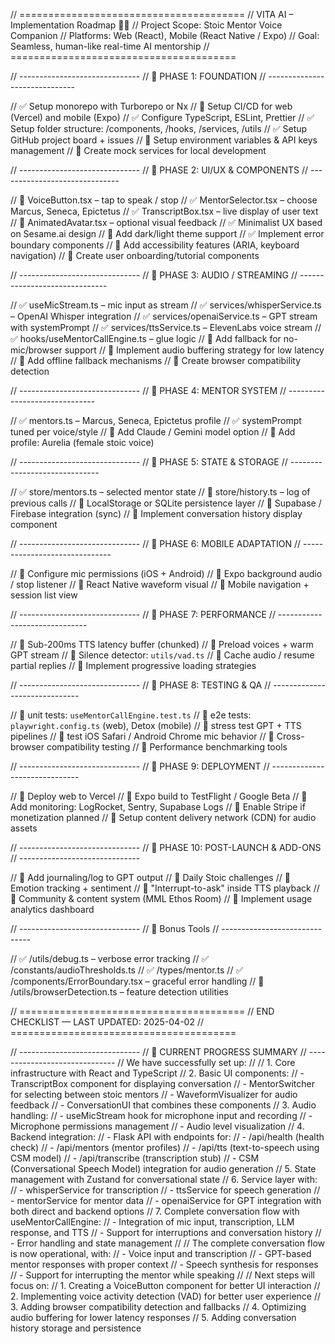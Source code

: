 // =======================================
// VITA AI – Implementation Roadmap 🧠✨
// Project Scope: Stoic Mentor Voice Companion
// Platforms: Web (React), Mobile (React Native / Expo)
// Goal: Seamless, human-like real-time AI mentorship
// =======================================

// ------------------------------
// 🔹 PHASE 1: FOUNDATION
// ------------------------------

// ✅ Setup monorepo with Turborepo or Nx
// 🔲 Setup CI/CD for web (Vercel) and mobile (Expo)
// ✅ Configure TypeScript, ESLint, Prettier
// ✅ Setup folder structure: /components, /hooks, /services, /utils
// ✅ Setup GitHub project board + issues
// 🔲 Setup environment variables & API keys management
// 🔲 Create mock services for local development

// ------------------------------
// 🔹 PHASE 2: UI/UX & COMPONENTS
// ------------------------------

// 🔲 VoiceButton.tsx – tap to speak / stop
// ✅ MentorSelector.tsx – choose Marcus, Seneca, Epictetus
// ✅ TranscriptBox.tsx – live display of user text
// 🔲 AnimatedAvatar.tsx – optional visual feedback
// ✅ Minimalist UX based on Sesame.ai design
// 🔲 Add dark/light theme support
// ✅ Implement error boundary components
// 🔲 Add accessibility features (ARIA, keyboard navigation)
// 🔲 Create user onboarding/tutorial components

// ------------------------------
// 🔹 PHASE 3: AUDIO / STREAMING
// ------------------------------

// ✅ useMicStream.ts – mic input as stream
// ✅ services/whisperService.ts – OpenAI Whisper integration
// ✅ services/openaiService.ts – GPT stream with systemPrompt
// ✅ services/ttsService.ts – ElevenLabs voice stream
// ✅ hooks/useMentorCallEngine.ts – glue logic
// 🔲 Add fallback for no-mic/browser support
// 🔲 Implement audio buffering strategy for low latency
// 🔲 Add offline fallback mechanisms
// 🔲 Create browser compatibility detection

// ------------------------------
// 🔹 PHASE 4: MENTOR SYSTEM
// ------------------------------

// ✅ mentors.ts – Marcus, Seneca, Epictetus profile
// ✅ systemPrompt tuned per voice/style
// 🔲 Add Claude / Gemini model option
// 🔲 Add profile: Aurelia (female stoic voice)

// ------------------------------
// 🔹 PHASE 5: STATE & STORAGE
// ------------------------------

// ✅ store/mentors.ts – selected mentor state
// 🔲 store/history.ts – log of previous calls
// 🔲 LocalStorage or SQLite persistence layer
// 🔲 Supabase / Firebase integration (sync)
// 🔲 Implement conversation history display component

// ------------------------------
// 🔹 PHASE 6: MOBILE ADAPTATION
// ------------------------------

// 🔲 Configure mic permissions (iOS + Android)
// 🔲 Expo background audio / stop listener
// 🔲 React Native waveform visual
// 🔲 Mobile navigation + session list view

// ------------------------------
// 🔹 PHASE 7: PERFORMANCE
// ------------------------------

// 🔲 Sub-200ms TTS latency buffer (chunked)
// 🔲 Preload voices + warm GPT stream
// 🔲 Silence detector: `utils/vad.ts`
// 🔲 Cache audio / resume partial replies
// 🔲 Implement progressive loading strategies

// ------------------------------
// 🔹 PHASE 8: TESTING & QA
// ------------------------------

// 🔲 unit tests: `useMentorCallEngine.test.ts`
// 🔲 e2e tests: `playwright.config.ts` (web), Detox (mobile)
// 🔲 stress test GPT + TTS pipelines
// 🔲 test iOS Safari / Android Chrome mic behavior
// 🔲 Cross-browser compatibility testing
// 🔲 Performance benchmarking tools

// ------------------------------
// 🔹 PHASE 9: DEPLOYMENT
// ------------------------------

// 🔲 Deploy web to Vercel
// 🔲 Expo build to TestFlight / Google Beta
// 🔲 Add monitoring: LogRocket, Sentry, Supabase Logs
// 🔲 Enable Stripe if monetization planned
// 🔲 Setup content delivery network (CDN) for audio assets

// ------------------------------
// 🔹 PHASE 10: POST-LAUNCH & ADD-ONS
// ------------------------------

// 🔲 Add journaling/log to GPT output
// 🔲 Daily Stoic challenges
// 🔲 Emotion tracking + sentiment
// 🔲 "Interrupt-to-ask" inside TTS playback
// 🔲 Community & content system (MML Ethos Room)
// 🔲 Implement usage analytics dashboard

// ------------------------------
// 🔹 Bonus Tools
// ------------------------------

// ✅ /utils/debug.ts – verbose error tracking
// ✅ /constants/audioThresholds.ts
// ✅ /types/mentor.ts
// ✅ /components/ErrorBoundary.tsx – graceful error handling
// 🔲 /utils/browserDetection.ts – feature detection utilities

// =======================================
// END CHECKLIST — LAST UPDATED: 2025-04-02
// =======================================

// ------------------------------
// 🔹 CURRENT PROGRESS SUMMARY
// ------------------------------
// We have successfully set up:
// 
// 1. Core infrastructure with React and TypeScript
// 2. Basic UI components:
//    - TranscriptBox component for displaying conversation
//    - MentorSwitcher for selecting between stoic mentors
//    - WaveformVisualizer for audio feedback
//    - ConversationUI that combines these components
// 3. Audio handling:
//    - useMicStream hook for microphone input and recording
//    - Microphone permissions management
//    - Audio level visualization
// 4. Backend integration:
//    - Flask API with endpoints for:
//      - /api/health (health check)
//      - /api/mentors (mentor profiles)
//      - /api/tts (text-to-speech using CSM model)
//      - /api/transcribe (transcription stub)
//    - CSM (Conversational Speech Model) integration for audio generation
// 5. State management with Zustand for conversational state
// 6. Service layer with:
//    - whisperService for transcription
//    - ttsService for speech generation
//    - mentorService for mentor data
//    - openaiService for GPT integration with both direct and backend options
// 7. Complete conversation flow with useMentorCallEngine:
//    - Integration of mic input, transcription, LLM response, and TTS
//    - Support for interruptions and conversation history
//    - Error handling and state management
// 
// The complete conversation flow is now operational, with:
// - Voice input and transcription
// - GPT-based mentor responses with proper context
// - Speech synthesis for responses
// - Support for interrupting the mentor while speaking
// 
// Next steps will focus on:
// 1. Creating a VoiceButton component for better UI interaction
// 2. Implementing voice activity detection (VAD) for better user experience
// 3. Adding browser compatibility detection and fallbacks
// 4. Optimizing audio buffering for lower latency responses
// 5. Adding conversation history storage and persistence

